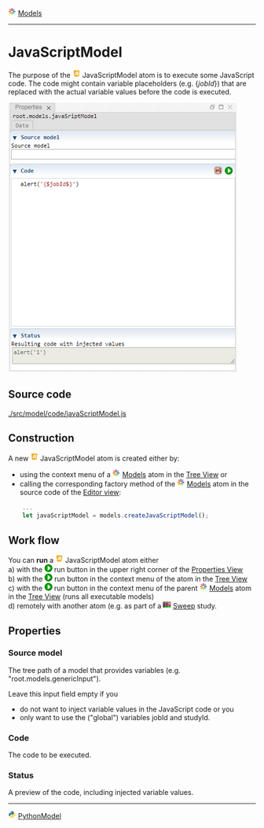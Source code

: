 ![](../../../../icons/models.png) [Models](../models.md)

----

# JavaScriptModel
		
The purpose of the ![](../../../../icons/javaScript.png) JavaScriptModel atom is to execute some JavaScript code.
The code might contain variable placeholders (e.g. {$jobId$}) that are replaced with the actual variable values before the code is executed. 
	
![](../../../images/javaScriptModel.png)
		
## Source code

[./src/model/code/javaScriptModel.js](../../../../src/model/code/javaScriptModel.js)

## Construction
		
A new ![](../../../../icons/javaScript.png) JavaScriptModel atom is created either by: 

* using the context menu of a ![](../../../../icons/models.png) [Models](../models.md) atom in the [Tree View](../../../views/treeView.md) or
* calling the corresponding factory method of the ![](../../../../icons/models.png) [Models](../models.md) atom in the source code of the [Editor view](../../../views/editorView.md):

```javascript
    ...
    let javaScriptModel = models.createJavaScriptModel();	     
```

## Work flow	

You can **run** a ![](../../../../icons/javaScript.png) JavaScriptModel atom either<br> 
a) with the ![](../../../../icons/run.png) run button in the upper right corner of the [Properties View](../../../views/propertiesView.md)<br>
b) with the ![](../../../../icons/run.png) run button in the context menu of the atom in the [Tree View](../../../views/treeView.md)<br>
c) with the ![](../../../../icons/run.png) run button in the context menu of the parent ![](../../../../icons/models.png) [Models](../models.md) atom in the [Tree View](../../../views/treeView.md) (runs all executable models)<br>
d) remotely with another atom (e.g. as part of a ![](../../../../icons/sweep.png) [Sweep](../../study/sweep/sweep.md) study. 
			
## Properties

### Source model

The tree path of a model that provides variables (e.g. "root.models.genericInput"). 

Leave this input field empty if you 
* do not want to inject variable values in the JavaScript code or you 
* only want to use the ("global") variables jobId and studyId.  

### Code

The code to be executed.

### Status

A preview of the code, including injected variable values.

----

![](../../../../icons/python.png) [PythonModel](./pythonModel.md)
